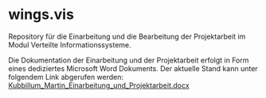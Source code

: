 # wings.vis 

Repository für die Einarbeitung und die Bearbeitung der Projektarbeit im Modul Verteilte Informationssysteme.

Die Dokumentation der Einarbeitung und der Projektarbeit erfolgt in Form eines dediziertes Microsoft Word Dokuments. 
Der aktuelle Stand kann unter folgendem Link abgerufen werden: [Kubbillum_Martin_Einarbeitung_und_Projektarbeit.docx](https://studhswismarde.sharepoint.com/:w:/s/VerteilteInformationssysteme755/EehfJpN4yZZKisdVfvI8UsEBz7VNO68YVLkYPThX-lSnqQ?e=xcy44L)
